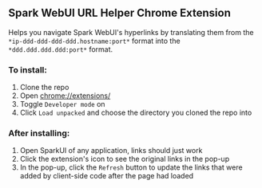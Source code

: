 ## Spark WebUI URL Helper Chrome Extension

Helps you navigate Spark WebUI's hyperlinks by translating them from the `*ip-ddd-ddd-ddd-ddd.hostname:port*` format into the `*ddd.ddd.ddd.ddd:port*` format.

### To install:

1. Clone the repo
2. Open [chrome://extensions/](chrome://extensions/)
3. Toggle `Developer mode` on
4. Click `Load unpacked` and choose the directory you cloned the repo into

### After installing:

1. Open SparkUI of any application, links should just work
2. Click the extension's icon to see the original links in the pop-up
3. In the pop-up, click the `Refresh` button to update the links that were added by client-side code after the page had loaded
